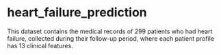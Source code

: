 # heart_failure_prediction
This dataset contains the medical records of 299 patients who had heart failure, collected during their follow-up period, where each patient profile has 13 clinical features.
